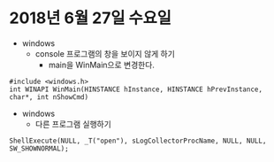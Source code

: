 # 2018년 6월 27일 수요일
* windows
  * console 프로그램의 창을 보이지 않게 하기
    * main을 WinMain으로 변경한다.
````
#include <windows.h>
int WINAPI WinMain(HINSTANCE hInstance, HINSTANCE hPrevInstance, char*, int nShowCmd)
````
* windows
  * 다른 프로그램 실행하기
````
ShellExecute(NULL, _T("open"), sLogCollectorProcName, NULL, NULL, SW_SHOWNORMAL);
````
